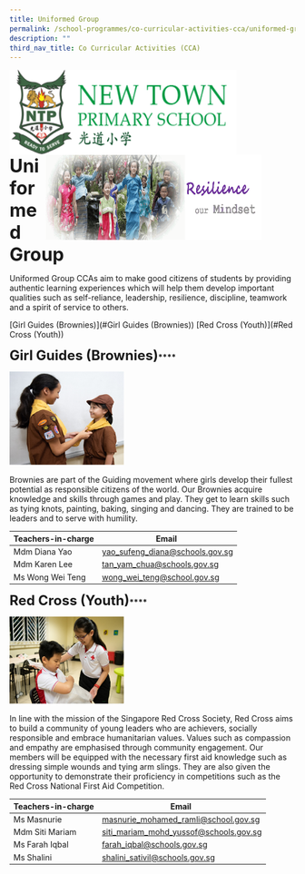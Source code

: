 ```yaml
---
title: Uniformed Group
permalink: /school-programmes/co-curricular-activities-cca/uniformed-group
description: ""
third_nav_title: Co Curricular Activities (CCA)
---
```

<img src="/images/logosub.png" style="width:400px;height:150px;margin-left:0px;" align = "left">

<img src="/images/Header%20GIF.gif" style="width:380px;height:150px;margin-right:60px;" align = "right">
<br><br><br><br><br><br>

**<font size=6>Uniformed Group</font>**

Uniformed Group CCAs aim to make good citizens of students by providing authentic learning experiences which will help them develop important qualities such as self-reliance, leadership, resilience, discipline, teamwork and a spirit of service to others.

[Girl Guides (Brownies)](#Girl Guides (Brownies))
[Red Cross (Youth)](#Red Cross (Youth))


**<font size=5>Girl Guides (Brownies)</font>****<a name="Girl Guides (Brownies)"></a>**

<img src="/images/School%20Programmes/UG%201.png"  
     style="width:40%">

Brownies are part of the Guiding movement where girls develop their fullest potential as responsible citizens of the world. Our Brownies acquire knowledge and skills through games and play. They get to learn skills such as tying knots, painting, baking, singing and dancing. They are trained to be leaders and to serve with humility.  
  

| Teachers-in-charge | Email  |
| --- | --- |
| Mdm Diana Yao | [yao\_sufeng\_diana@schools.gov.sg](mailto:yao_sufeng_diana@schools.gov.sg) |
| Mdm Karen Lee | [tan\_yam\_chua@schools.gov.sg](mailto:tan_yam_chua@schools.gov.sg) |
| Ms Wong Wei Teng | [wong\_wei\_teng@school.gov.sg](mailto:wong_wei_teng@school.gov.sg) |

**<font size=5>Red Cross (Youth)</font>****<a name="Red Cross (Youth)"></a>**

<img src="/images/School%20Programmes/UG%202.png"  
     style="width:40%">

In line with the mission of the Singapore Red Cross Society, Red Cross aims to build a community of young leaders who are achievers, socially responsible and embrace humanitarian values. Values such as compassion and empathy are emphasised through community engagement. Our members will be equipped with the necessary first aid knowledge such as dressing simple wounds and tying arm slings. They are also given the opportunity to demonstrate their proficiency in competitions such as the Red Cross National First Aid Competition. 

| Teachers-in-charge | Email  |
| --- | --- |
| Ms Masnurie | [masnurie\_mohamed\_ramli@school.gov.sg](mailto:masnurie_mohamed_ramli@school.gov.sg) |
| Mdm Siti Mariam | [siti\_mariam\_mohd\_yussof@schools.gov.sg](mailto:siti_mariam_mohd_yussof@schools.gov.sg) |
| Ms Farah Iqbal | [farah\_iqbal@schools.gov.sg](mailto:farah_iqbal@schools.gov.sg) |
| Ms Shalini | [shalini\_sativil@schools.gov.sg](mailto:shalini_sativil@schools.gov.sg) |
